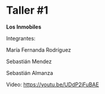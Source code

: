 # Taller #1
**Los Inmobiles**

Integrantes:

María Fernanda Rodríguez

Sebastián Mendez

Sebastián Almanza

Video: https://youtu.be/UDdP2jFuBAE
